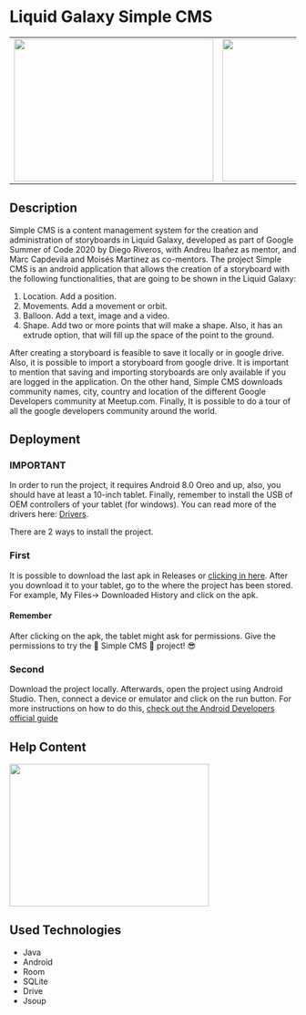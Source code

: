 # Liquid Galaxy Simple CMS

<table><tr><td><img src="https://raw.githubusercontent.com/dfriveros11/LiquidGalaxySimpleCMS/develop/DemoSimpleCMSAndroid.gif" width="350" height="250"/></td><td><img src="https://raw.githubusercontent.com/dfriveros11/LiquidGalaxySimpleCMS/develop/DemoSimpleCMSLiquidGalaxy.gif" width="350" height="250"/></td></tr></table>

## Description


Simple CMS is a content management system for the creation and administration of storyboards in Liquid Galaxy, developed as part of Google Summer of Code 2020 by Diego Riveros, with Andreu Ibañez as mentor, and Marc Capdevila and Moisés Martínez as co-mentors. The project Simple CMS is an android application that allows the creation of a storyboard with the following functionalities, that are going to be shown in the Liquid Galaxy: 

1. Location. Add a position. 
2. Movements. Add a movement or orbit. 
3. Balloon. Add a text, image and a video.
4. Shape. Add two or more points that will make a shape. Also, it has an extrude option, that will fill up the space of the point to the ground.

After creating a storyboard is feasible to save it locally or in google drive. Also, it is possible to import a storyboard from google drive. It is important to mention that saving and importing storyboards are only available if you are logged in the application. 
On the other hand, Simple CMS downloads community names, city, country and location of the different Google Developers community at Meetup.com. Finally, It is possible to do a tour of all the google developers community around the world. 

## Deployment

### IMPORTANT
In order to run the project, it requires Android 8.0 Oreo and up, also, you should have at least a 10-inch tablet. Finally, remember to install the USB of OEM controllers of your tablet (for windows). You can read more of the drivers here: [Drivers]( https://developer.android.com/studio/run/oem-usb).

There are 2 ways to install the project.

### First

It is possible to download the last apk in Releases or [clicking in here](https://github.com/dfriveros11/LiquidGalaxySimpleCMS/releases/download/0.2/SimpleCMS-0.2.apk). After you download it to your tablet, go to the where the project has been stored. For example, My Files-> Downloaded History and click on the apk. 

#### Remember

After clicking on the apk, the tablet might ask for permissions. Give the permissions to try the :sparkler: Simple CMS :sparkler: project! :sunglasses:

### Second

Download the project locally. Afterwards, open the project using Android Studio. Then, connect a device or emulator and click on the run button. For more instructions on how to do this, [check out the Android Developers official guide](https://developer.android.com/training/basics/firstapp/running-app)

## Help Content

<img src="https://raw.githubusercontent.com/dfriveros11/LiquidGalaxySimpleCMS/develop/helptab.gif" width="350" height="250"/>

## Used Technologies
* Java
* Android 
* Room
* SQLite 
* Drive
* Jsoup

